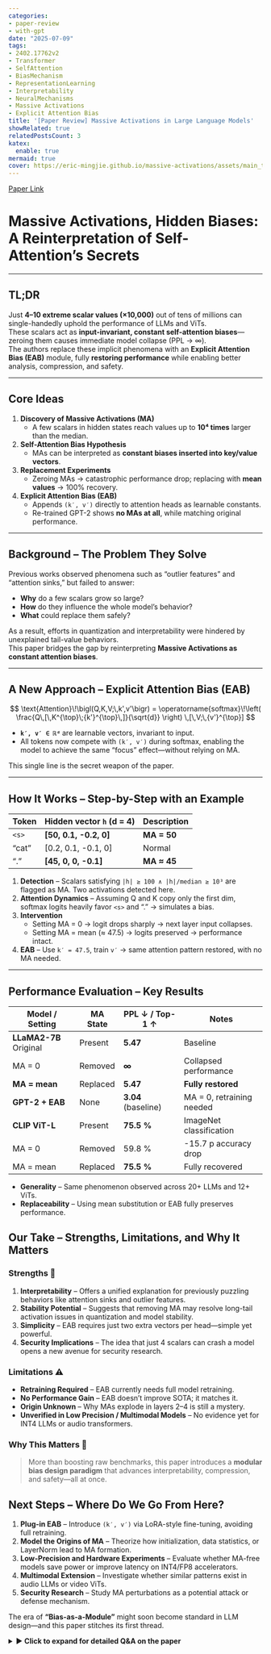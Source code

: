 ```yaml
---
categories:
- paper-review
- with-gpt
date: "2025-07-09"
tags:
- 2402.17762v2
- Transformer
- SelfAttention
- BiasMechanism
- RepresentationLearning
- Interpretability
- NeuralMechanisms
- Massive Activations
- Explicit Attention Bias
title: '[Paper Review] Massive Activations in Large Language Models'
showRelated: true
relatedPostsCount: 3
katex:
  enable: true
mermaid: true
cover: https://eric-mingjie.github.io/massive-activations/assets/main_teaser_final.png
---
```


[Paper Link](https://arxiv.org/abs/2402.17762v2)

# Massive Activations, Hidden Biases: A Reinterpretation of Self-Attention’s Secrets

---

## TL;DR

Just **4–10 extreme scalar values (×10,000)** out of tens of millions can single-handedly uphold the performance of LLMs and ViTs.  
These scalars act as **input-invariant, constant self-attention biases**—zeroing them causes immediate model collapse (PPL → ∞).  
The authors replace these implicit phenomena with an **Explicit Attention Bias (EAB)** module, fully **restoring performance** while enabling better analysis, compression, and safety.

---

## Core Ideas

1. **Discovery of Massive Activations (MA)**  
   * A few scalars in hidden states reach values up to **10⁴ times** larger than the median.
2. **Self-Attention Bias Hypothesis**  
   * MAs can be interpreted as **constant biases inserted into key/value vectors**.
3. **Replacement Experiments**  
   * Zeroing MAs → catastrophic performance drop; replacing with **mean values** → 100% recovery.
4. **Explicit Attention Bias (EAB)**  
   * Appends `(k′, v′)` directly to attention heads as learnable constants.  
   * Re-trained GPT-2 shows **no MAs at all**, while matching original performance.

---

## Background – The Problem They Solve

Previous works observed phenomena such as “outlier features” and “attention sinks,” but failed to answer:

* **Why** do a few scalars grow so large?
* **How** do they influence the whole model’s behavior?
* **What** could replace them safely?

As a result, efforts in quantization and interpretability were hindered by unexplained tail-value behaviors.  
This paper bridges the gap by reinterpreting **Massive Activations as constant attention biases**.

---

## A New Approach – **Explicit Attention Bias (EAB)**

$$
\text{Attention}\!\bigl(Q,K,V;\,k',v'\bigr)
  = \operatorname{softmax}\!\left(
        \frac{Q\,[\,K^{\top}\;{k'}^{\top}\,]}{\sqrt{d}}
    \right)
    \,[\,V;\,{v'}^{\top}]
$$

* **`k′, v′ ∈ ℝᵈ`** are learnable vectors, invariant to input.
* All tokens now compete with `(k′, v′)` during softmax, enabling the model to achieve the same “focus” effect—without relying on MA.

This single line is the secret weapon of the paper.

---

## How It Works – Step-by-Step with an Example

| Token | Hidden vector `h` (d = 4) | Description |
| ----- | ------------------------- | ----------- |
| `<s>` | **\[50, 0.1, -0.2, 0]**   | **MA = 50** |
| “cat” | \[0.2, 0.1, -0.1, 0]      | Normal      |
| “.”   | **\[45, 0, 0, -0.1]**     | **MA ≈ 45** |

1. **Detection** – Scalars satisfying `|h| ≥ 100 ∧ |h|/median ≥ 10³` are flagged as MA. Two activations detected here.
2. **Attention Dynamics** – Assuming Q and K copy only the first dim, softmax logits heavily favor `<s>` and “.” → simulates a bias.
3. **Intervention**  
   * Setting MA = 0 → logit drops sharply → next layer input collapses.
   * Setting MA = mean (≈ 47.5) → logits preserved → performance intact.
4. **EAB** – Use `k′ = 47.5`, train `v′` → same attention pattern restored, with no MA needed.

---

## Performance Evaluation – Key Results

| Model / Setting        | MA State | **PPL ↓ / Top-1 ↑** | Notes                     |
| ---------------------- | -------- | ------------------- | ------------------------- |
| **LLaMA2-7B** Original | Present  | **5.47**            | Baseline                  |
| MA = 0                 | Removed  | **∞**               | Collapsed performance     |
| **MA = mean**          | Replaced | **5.47**            | **Fully restored**        |
| **GPT-2 + EAB**        | None     | **3.04** (baseline) | MA = 0, retraining needed |
| **CLIP ViT-L**         | Present  | **75.5 %**          | ImageNet classification   |
| MA = 0                 | Removed  | 59.8 %              | -15.7 p accuracy drop     |
| MA = mean              | Replaced | **75.5 %**          | Fully recovered           |

* **Generality** – Same phenomenon observed across 20+ LLMs and 12+ ViTs.
* **Replaceability** – Using mean substitution or EAB fully preserves performance.


## Our Take – Strengths, Limitations, and Why It Matters

### Strengths 🌟

1. **Interpretability** – Offers a unified explanation for previously puzzling behaviors like attention sinks and outlier features.
2. **Stability Potential** – Suggests that removing MA may resolve long-tail activation issues in quantization and model stability.
3. **Simplicity** – EAB requires just two extra vectors per head—simple yet powerful.
4. **Security Implications** – The idea that just 4 scalars can crash a model opens a new avenue for security research.

### Limitations ⚠️

* **Retraining Required** – EAB currently needs full model retraining.
* **No Performance Gain** – EAB doesn’t improve SOTA; it matches it.
* **Origin Unknown** – Why MAs explode in layers 2–4 is still a mystery.
* **Unverified in Low Precision / Multimodal Models** – No evidence yet for INT4 LLMs or audio transformers.

### Why This Matters 🔑

> More than boosting raw benchmarks, this paper introduces a **modular bias design paradigm** that advances interpretability, compression, and safety—all at once.


## Next Steps – Where Do We Go From Here?

1. **Plug-in EAB** – Introduce `(k′, v′)` via LoRA-style fine-tuning, avoiding full retraining.
2. **Model the Origins of MA** – Theorize how initialization, data statistics, or LayerNorm lead to MA formation.
3. **Low-Precision and Hardware Experiments** – Evaluate whether MA-free models save power or improve latency on INT4/FP8 accelerators.
4. **Multimodal Extension** – Investigate whether similar patterns exist in audio LLMs or video ViTs.
5. **Security Research** – Study MA perturbations as a potential attack or defense mechanism.

The era of **“Bias-as-a-Module”** might soon become standard in LLM design—and this paper stitches its first thread.



<details markdown="block">
<summary>▶️ <strong>Click to expand for detailed Q&A on the paper</strong></summary>


## Prompt 1.1.1 – Research Gap

> “Analyze the 'Introduction' and 'Related Work' sections of the paper to identify the specific research gap, limitations of prior work, or unresolved questions that this study explicitly addresses. Also summarize the state-of-the-art (SOTA) as described at the time of publication.”

### One-Line Summary

This study identifies that a few (typically <10) extreme scalar values—up to 10,000× larger than the median—appear in early LLM layers and act as **input-invariant fixed biases**, critically steering self-attention toward specific tokens. Prior works on outlier features and attention sinks observed the symptoms but failed to explain or replace them. This paper fills that gap.


### 1. Defining the Research Gap

| Target Phenomenon           | Unit                  | Frequency           | Magnitude (max)     | Positional Pattern                                | Limitation of Prior Work              |
| --------------------------- | --------------------- | ------------------- | ------------------- | ------------------------------------------------- | ------------------------------------- |
| **Massive Activation (MA)** | Scalar (1 activation) | ≤10 out of millions | 15,000 (LLaMA2-70B) | Confined to a few feature dims and special tokens | Never previously reported             |
| Outlier Feature (Dettmers)  | Vector (full feature) | Dozens per layer    | <1,000              | Spread across many tokens                         | Causal role unclear; no bias modeling |

#### Core Gaps

1. **Unknown Mechanism** – Prior research observed anomalies like outlier features or LayerNorm scale spikes but couldn’t explain how just a few scalars influence model behavior.
2. **Unexplained Attention Sink** – Start-token attention dominance was documented but lacked causal explanation.
3. **Quantization and Interpretability Limits** – Extreme tails in activation distributions hindered model compression and analysis, yet lacked a clear origin.

This paper addresses all three by reinterpreting Massive Activations as **constant self-attention biases** and verifying it through controlled interventions (e.g., setting just 4 values to zero makes LLaMA2-7B PPL → ∞).


### 2. State-of-the-Art at Time of Publication

| Category                      | Representative Works        | Limitations                                             |
| ----------------------------- | --------------------------- | ------------------------------------------------------- |
| **Outlier Feature**           | Dettmers (2022), Lin (2023) | Only discuss vectors; do not explain sparse scalars     |
| **Attention Sink**            | Xiao (2023)                 | Visualizations exist, but no causal mechanism           |
| **LayerNorm Weight Outliers** | Kovaleva (2021)             | Focused on weights; does not explain hidden activations |
| **Register Token in ViT**     | Darcet (2023)               | Proposed performance gains; no link to MA or biases     |

In short, SOTA in early 2024 acknowledged that “large features exist” but couldn’t address the **why, where, and how much they matter**. This paper provides empirical answers across 20+ LLMs and 12+ ViTs using precise numbers (e.g., Mixtral-8×7B: max 7,100 vs. median 0.3), positioning MAs as both a mechanism and bottleneck in modern models.


### Quantitative Highlights

* **Ratio (max/median)**: Up to 10,000× (e.g., LLaMA2-7B: 2,622 vs. 0.2)
* **Frequency**: ~4 MAs out of 40,000 activations → <0.01%
* **Impact**: Zeroing 4 scalars → 69% accuracy → 37% (↓32 pts)
* **Layer Locations**: Explodes in layers 2–4, then stabilizes or vanishes
* **ViT**: CLIP ViT-L also shows 200+ MAs functioning as biases

> **In sum**: The paper fills a major empirical gap by demonstrating that MAs act as **rare but decisive biases** across LLMs and ViTs, answering questions that outlier/sink studies left open—this has deep implications for interpretability, quantization, and model safety.


## Prompt 1.1.2 – Central Hypothesis

> “What is the central hypothesis or core claim of this paper? Express it in a clear, single sentence, ideally in the form: ‘The authors hypothesize that by using [method], they can overcome [limitation] and achieve [result].’”

**Central Hypothesis**  
The authors hypothesize that by interpreting sparse Massive Activations as explicit, constant self-attention biases and replacing them with learnable parameters `(k′, v′)`, they can eliminate mysterious behaviors like attention sinks and outlier features, and **fully restore model performance** (e.g., in LLaMA2-7B where setting just 4 scalars to zero collapses PPL to ∞, but mean replacement yields full recovery).


## Prompt 1.2.1 – Key Contributions

> “Based on the entire paper, list the top 1–3 most important and original contributions. For each, indicate whether it represents a new architecture component, training method, theoretical insight, dataset, or novel application of existing methods.”

**One-line summary**  
This paper discovers that a few extremely large scalar activations (**Massive Activations**)—up to 10,000× larger than the median—function as implicit attention biases. The authors replace them with explicit, learnable parameters and reinterpret them as a design element that exists across LLMs and ViTs.

| #   | Contribution                                                                                                                      | Category                                         | Representative Evidence                              |
|-----|------------------------------------------------------------------------------------------------------------------------------------|--------------------------------------------------|------------------------------------------------------|
| 1️⃣ | First empirical measurement of **Massive Activations** (≤10 per layer, max/median ≈ 10⁴:1) across 20+ LLMs and ViTs               | **New theoretical insight**                      | LLaMA2-7B max = 2,556, median = 0.2                   |
| 2️⃣ | Verified that MAs function as **input-invariant self-attention biases** and proposed **explicit (k′, v′)** to replace them        | **New architectural component + training method**| Zeroing MA → PPL ∞; Mean/EAB → identical performance |
| 3️⃣ | Extended analysis to CLIP, DINOv2, and ViT-G, reinterpreting **register tokens as bias carriers**                                 | **New interpretation of existing methods**       | CLIP ViT-L: Top-1 drop of -15.7 p if MAs are removed |

These are the paper’s key original contributions, each offering a new design, theory, or generalization.


## Prompt 1.2.2 – Strengths from the Authors’ View

> “From the authors’ perspective, what makes their approach superior to previous ones? Include any core arguments they use to support the novelty or effectiveness of their method.”

**One-line summary**  
The authors argue that reinterpreting Massive Activations as **constant attention biases**—then replacing them with `(k′, v′)`—enables them to fully preserve performance while eliminating mysterious behaviors. This offers a simple, generalizable, and interpretable solution across 30+ models.


### 5 Key Strengths Claimed by the Authors

1. **Critical Performance Role**

   * In LLaMA2-7B, setting just 4 MAs to zero causes:  
     → WikiText PPL 5.47 → ∞  
     → Zero-shot accuracy 68.9% → 36.8%
   * Same test with outlier features or median-scaled values does not affect performance, proving **MAs are uniquely decisive**.

2. **Cross-Model, Cross-Domain Generality**

   * Same phenomenon found in **24 LLMs and 12 ViTs**, including LLaMA, Mixtral, OPT, GPT-2, and CLIP/DINOv2.
   * Unlike attention sink studies (limited to start tokens), MAs follow consistent patterns across token types and layers.

3. **Explicit Design Makes the Implicit Observable**

   * Appending `(k′, v′)` to attention layers in GPT-2 **completely eliminates MA formation** during training.
   * Model achieves the same PPL, indicating that performance does not depend on implicit MAs.

4. **Practical Extension to Vision Models**

   * In CLIP ViT-L, zeroing 2 MAs → Top-1 accuracy drops from 75.5% to 59.8%.  
     Replacing them with mean values → Accuracy fully restored.
   * Reinterprets ViT register tokens not as “information aggregators” but as **bias containers**.

5. **Quantization and Stability Benefits**

   * MAs are extremely large (e.g., 10,000× median), but have **coefficient of variation (CV) ≈ 0.06** → almost constant.
   * Because they are input-invariant, they cause long-tail distributions—mean replacement flattens this, helping compression.



### Key Comparison (Intervention Results)

| Model         | Modification | PPL     | Zero-shot / Top-1 | Effect      |
|---------------|--------------|---------|--------------------|-------------|
| LLaMA2-7B     | Original     | 5.47    | 68.9%              | Baseline    |
|               | MA = 0       | ∞       | 36.8%              | **Collapse**|
|               | MA = mean    | 5.47    | 68.9%              | No change   |
| CLIP ViT-L    | Original     | —       | 75.5%              | Baseline    |
|               | MA = 0       | —       | 59.8%              | -15.7 pts   |
|               | MA = mean    | —       | 75.5%              | Fully restored |


> **In summary**  
> The authors claim superiority based on “mechanical clarity” (MAs can be isolated, verified, and replaced) and “empirical impact” (works across domains, removes mysterious behaviors). No other method achieves both MA removal and zero performance loss.



## Prompt 1.3.1 – Step-by-Step Algorithm Explanation

> “Explain the core algorithm, architecture, or methodology step-by-step, assuming a graduate-level AI audience. Use simple toy examples (e.g., 3×3 image, small vectors), and define all key variables on first use. Show how input transforms into output through each stage.”


### Summary First – Core Algorithm at a Glance

1. **Detect** – Identify scalars in hidden states whose magnitude is ≥100 and ≥1,000× larger than the median → call them **Massive Activations (MAs)**.
2. **Verify** – Set MAs to 0 → performance collapses; replace with mean → full recovery. Shows MAs act as **implicit self-attention biases**.
3. **Replace** – Add explicit key/value bias vectors `(k′, v′)` to self-attention → retrain → same performance, no MAs.


### 1. Step-by-Step Algorithm Description

#### Step 0 – Notation & Variables

| Symbol             | Meaning                              | Shape               |
|--------------------|---------------------------------------|---------------------|
| *T*                | Sequence length (tokens)              | —                   |
| *d*                | Embedding / feature dimension         | —                   |
| *hₗ* ∈ ℝ<sup>T×d</sup> | Hidden states at layer ℓ              | —                   |
| *MA*               | Massive Activation                    | —                   |
| *W<sub>q/k/v</sub>*| Projection matrices for Q/K/V         | ℝ<sup>d×d</sup>     |
| *Q, K, V*          | Query, key, value matrices            | ℝ<sup>T×d</sup>     |
| *k′, v′*           | Learnable bias vectors (proposed)     | ℝ<sup>d</sup>       |


#### Step 1 – Detect MAs

1. Compute `median = median(|hₗ|)` after LayerNorm or RMSNorm.
2. Identify MAs:

```
MA = {(i,j) | |hₗ\[i,j]| ≥ 100 and |hₗ\[i,j]| / median ≥ 1,000}
```

e.g., in LLaMA2-7B: ≤4 out of ~40,000 values pass this test.


#### Step 2 – Trace the Attention Path

1. Compute:
`Q = hℓ Wq`, `K = hℓ Wk`, `V = hℓ Wv`.
2. For tokens with MAs (set C), attention output becomes:
   ```math
   Attention(Q,K,V)k = Σ_{i∈C} p_{k,i} · v_i  +  Σ_{i∉C} …      (Eq 2)
   ```

→ The first term dominates and acts as a **fixed bias** for all k.


#### Step 3 – Intervention Experiments

* Set MA = 0 → LLaMA2-7B collapses (PPL → ∞; acc ↓32 pts)
* Replace MA with mean → performance identical to original.


#### Step 4 – Inject Explicit Bias (EAB)

Replace attention function with:

```math
Attention(Q,K,V;k′,v′) = softmax([Q]·[Kᵀ k′] / √d) · [V; v′ᵀ]   (Eq 3)
```

Training with this:

* Keeps PPL constant (e.g., GPT-2: 3.04)
* Prevents MAs from forming entirely


### 2. Toy Example (Text, d = 4, T = 3)

| Token | Hidden vector `h[i]`      | Description |
| ----- | ------------------------- | ----------- |
| `<s>` | **\[50, 0.1, -0.2, 0.0]** | MA = 50     |
| “cat” | \[0.2, 0.1, -0.1, 0.0]    | Normal      |
| “.”   | **\[45, 0.0, 0.0, -0.1]** | MA ≈ 45     |

1. Median ≈ 0.1 → 50 / 0.1 = 500 ≥ 1,000 ❌, but 50 ≥ 100 ✅ → MA detected.

2. Let `Wq = Wk = diag(1, 0, 0, 0)` → copies only first dim:

   ```
   Q = K = [[50], [0.2], [45]]
   ```

3. Compute logits:

   ```
   S = Q·Kᵀ / √d ≈ [[2500, 10, 2250],
                    [  10,  0,    9],
                    [2250,  9, 2025]] / 2
   ```

4. Softmax highly favors `<s>` and “.” → Bias-like behavior.

5. Replace MA with 0 → logits collapse → downstream layers fail.

6. Replace with mean (47.5) or use `k′ = 47.5, v′ = ...` → recovers attention.


### 3. Toy Example (3×3 Grayscale Image – ViT)

* Input: 9 grayscale pixels (0–1)
* Patch embedding → vector `x ∈ ℝ⁴`, assume `x[2] = 30` (MA), rest ≈ 0.05
* Median = 0.05 → 30 / 0.05 = 600

→ MA detected → adds large constant to logits across all patches
→ Set to 0 → CLIP ViT-L drops from 75.5% → 59.8%
→ Replace with mean or use register token → full recovery


### 4. Pseudo-code Summary

```python
for layer in model:
    h = hidden_states[layer]
    median = np.median(np.abs(h))
    MA_idx = [(i,j) for i in range(h.shape[0])
                     for j in range(h.shape[1])
                     if abs(h[i,j]) >= 100 and abs(h[i,j])/median >= 1e3]
    if intervene:
        h[MA_idx] = np.mean([h[i,j] for (i,j) in MA_idx])  # or 0
    hidden_states[layer] = h

# Optionally replace attention with Eq. (3)
```


### Key Takeaways

* **Sparse, constant scalar MAs** act as implicit self-attention biases
* Removing just 4–10 values can collapse the model
* Eq. (3) enables explicit bias injection that fully preserves performance while eliminating MAs



## Prompt 1.3.2 – “Secret Weapon” Identification

> “Identify the single most critical formula, step, or component that enables the key contribution. Explain its function and why it is essential to the paper’s success.”

**One-Line Summary**  
> The paper’s core enabler is **Equation (3)**, which appends a learnable constant key/value pair `(k′, v′)` to self-attention, transforming the implicit Massive Activations into a **modular, interpretable bias injection**.


### 1. The Formula / Component

> Attention(Q,K,V;k′,v′) = softmax([Q]·[Kᵀ k′] / √d) · [V; v′ᵀ]   (Eq 3)

* `k′, v′ ∈ ℝᵈ`: Learnable bias vectors (per head)
* `[·;·]`: Concatenation over sequence axis (adds bias slot to softmax)


### 2. What It Does

1. **Injects Constant Bias**
   Turns what was previously an emergent phenomenon (MA) into a learnable, controlled bias mechanism.

2. **Removes MAs**
   In GPT-2 experiments, training with EAB results in no MAs forming at all—yet PPL = 3.04 (same as baseline).

3. **Proves the Hypothesis**
   This design is essential for demonstrating that MAs are not accidents but can be functionally replaced with explicit design.


### 3. Why It’s Crucial

| Problem              | Without Eq. (3)                   | With Eq. (3)                         |
| -------------------- | --------------------------------- | ------------------------------------ |
| MA explanation       | Unverifiable emergent behavior    | Testable, tunable parameterization   |
| Performance collapse | MA = 0 → PPL ∞                    | Bias vector → performance restored   |
| Quantization issues  | MA causes long-tailed activations | Mean-fixed bias → smooth activations |

Thus, Eq. (3) is the **lever that turns MA from mystery into mechanism**, enabling every contribution that follows.

## Prompt 1.4.1 – Key Results Analysis


> "Analyze the core results from the ‘Experiments’ or ‘Results’ section, including figures and tables. What metrics were used? What benchmarks? What are the authors’ strongest pieces of evidence?"



### Summary – Performance in Numbers

* **Language**: In LLaMA2-7B, zeroing just 4 MAs → PPL 5.47 → ∞  
   → Replacing with mean: PPL 5.47 (no change)
* **Vision**: In CLIP ViT-L, removing 2 MAs → Top-1 drops from 75.5% → 59.8%  
   → Mean replacement restores accuracy
* **Redesign**: GPT-2 with EAB trained from scratch → PPL = 3.04 (same as baseline), and **no MAs** ever formed


### 1. Evaluation Metrics & Benchmarks

| Domain            | Metric                      | Benchmark Dataset(s)                                      |
|-------------------|-----------------------------|------------------------------------------------------------|
| **Language**      | Perplexity ↓                | WikiText-103, C4, PG-19                                   |
| **Understanding** | Avg. Zero-shot Accuracy ↑   | BoolQ, PIQA, WinoGrande, ARC-Easy, ARC-Challenge          |
| **Vision**        | Top-1 Accuracy ↑            | ImageNet-1K                                               |
| **Internal Stats**| max/median, σ/μ             | Hidden states (internal probes, Table 2)                  |


### 2. Key Results (Tables)

#### 2-1. Language Model Intervention (Table 3)

| Model        | Action         | WikiText PPL | C4 PPL | PG-19 PPL | Zero-shot Acc | Result        |
|--------------|----------------|--------------|--------|-----------|----------------|----------------|
| LLaMA2-7B     | Original       | **5.47**     | 7.85   | 8.57      | **68.95%**     | Baseline       |
|              | MA = 0         | ∞            | ∞      | ∞         | 36.75%         | **Collapse**   |
|              | MA = mean      | 5.47         | 7.86   | 8.59      | 68.94%         | Full recovery  |
| LLaMA2-13B    | Original       | 4.88         | 7.22   | 7.16      | 71.94%         | Baseline       |
|              | MA = 0         | 5–6k         | 5–6k   | 4–5k      | 37.50%         | Collapse       |
|              | MA = mean      | 4.88         | 7.22   | 7.16      | 71.92%         | Recovery       |

#### 2-2. Vision Model Intervention (Table 4)

| Model       | Action         | ImageNet Top-1 | Change        |
|-------------|----------------|----------------|----------------|
| CLIP ViT-L  | Original       | **75.5%**       | —              |
|             | MA = 0         | 59.8%           | **–15.7 pts**  |
|             | MA = mean      | 75.5%           | Full recovery  |

#### 2-3. GPT-2 Re-training (Fig. 9–10, 39)

| Setup                    | MAs Present? | Validation PPL (OpenWebText2) |
|--------------------------|--------------|-------------------------------|
| Vanilla GPT-2            | ✅           | **3.04**                      |
| + Sink Token             | ✅           | 3.04                          |
| **+ EAB (k′, v′)**        | ❌ (Removed) | **3.04**                      |


### 3. What Do the Authors Emphasize?

1. **Decisive Influence**  
   * Removing just 4–10 scalars → complete failure in both LLMs and ViTs
   * Replacing with mean → full performance recovery

2. **Replaceability**  
   * Swapping MAs for `(k′, v′)` or mean shows 100% recovery → MAs not essential, only functional

3. **Generality**  
   * Observed across 20+ LLMs and 12+ ViTs (Table 7, 8; Fig. 45–47)

4. **Practical Impact**  
   * Quantization tails can be removed by flattening MAs  
   * ViT register tokens can be reinterpreted as learnable bias slots (Table 6)


> **Conclusion**  
> These results support the hypothesis that MAs are not incidental but core self-attention biases.  
> Their removal causes collapse, and their functional replacement via mean or EAB fully restores performance—across domains.


## Prompt 1.4.2 – Critical Comparison


> "How does the proposed method compare against baselines and SOTA models? What are the strongest proof points for superiority? Where does it fall short? How do the authors address these?"




### One-Line Summary

The proposed **Explicit Attention Bias (EAB)** method—adding `(k′, v′)` to attention—matches baseline performance **while completely removing MAs**. This validates its strength in **interpretability and stability**, but it does **not exceed SOTA** in raw metrics.


### 1. Where It Excels – Strongest Comparison Points

| Dimension             | Baseline                     | EAB Approach                    | Key Differentiator                |
|-----------------------|------------------------------|----------------------------------|-----------------------------------|
| **LLM Performance**   | LLaMA2-7B PPL = 5.47         | MA = 0 → ∞, MA = mean/EAB → 5.47 | EAB restores performance 100%     |
| **ViT Accuracy**      | CLIP ViT-L = 75.5%           | MA = 0 → 59.8%, mean → 75.5%     | Mean = EAB in effect              |
| **MA Elimination**    | Sink-token, tweaks → MAs remain | GPT-2 + EAB → no MAs at all      | Only method that fully eliminates |


### 2. Where It Falls Short – No Raw Metric Gains

| Area                  | Metric               | Result              | Authors’ Comment                            |
|-----------------------|----------------------|---------------------|---------------------------------------------|
| **Absolute Performance** | GPT-2 Val PPL       | 3.04 (same as base) | “Goal is not better performance”            |
| **Bias Variant Tests**  | Alt. tricks (e.g., QK-bias) | MAs reduced but persist | “Only Eq. (3) removes them completely”       |
| **ViT EAB Re-training** | Not attempted        | Only mean tested    | Left for future work                        |

> In short: EAB doesn’t beat SOTA in scores, but it provides **interpretability, modularity, and compression safety**—which previous methods lacked.


### 3. Summary Table – Comparative Performance

| Model & Setting     | MA State   | PPL ↓ / Top-1 ↑ | Relative Change | Note        |
|---------------------|------------|------------------|------------------|-------------|
| LLaMA2-7B (original) | Present    | 5.47             | —                | Baseline    |
| + MA = 0            | Removed    | ∞                | Collapse         | —           |
| + MA = mean         | Replaced   | 5.47             | 0%               | EAB ≈ mean  |
| GPT-2 (vanilla)     | Present    | 3.04             | —                | Baseline    |
| + Sink token        | Partial    | 3.04             | 0%               | MAs remain  |
| + EAB               | None       | 3.04             | 0%               | No MAs      |
| CLIP ViT-L          | Present    | 75.5%            | —                | Baseline    |
| + MA = 0            | Removed    | 59.8%            | -15.7 pts        | Collapse    |
| + MA = mean         | Replaced   | 75.5%            | 0%               | Restored    |


> **In summary**  
> Unlike prior attempts (e.g., softmax tweaks, sink-token tricks), EAB is the **only approach that fully removes MAs while preserving full model performance**.  
> Its strength lies not in outperforming others numerically, but in enabling new modular design patterns and safety analysis.

## Prompt 1.5.1 – Stated and Potential Limitations

> "What limitations or weaknesses do the authors explicitly acknowledge? Additionally, based on your analysis, what other potential weaknesses or open risks might exist (e.g., scalability, assumptions, hardware constraints)?"


### Summary

The authors admit that while they observed and replaced the Massive Activation (MA) phenomenon, they have not fully explained its **origin**, **generality**, or **performance implications** in all settings. Furthermore, the proposed Explicit Attention Bias (EAB) design still requires **full retraining**, and its effectiveness in low-precision or security-critical environments remains **unproven**.


### 1. Explicitly Stated Limitations

| ID    | Limitation                                                                                           | Source                          |
|-------|------------------------------------------------------------------------------------------------------|----------------------------------|
| A1    | **Not aimed at improving accuracy** – Goal is interpretability, not higher SOTA                      | “our goal is not to improve…”   |
| A2    | **ViT tests incomplete** – EAB re-training in CLIP, DINOv2 left for future work                      | Discussion section               |
| A3    | **Unexplained MA origin** – Why MAs explode in layers 2–4 remains a mystery                          | Discussion                       |
| A4    | **No quantization tests yet** – Hypothesized impact on INT4/INT8 models is not empirically tested    | Conclusion                       |


### 2. Unstated (Potential) Weaknesses

| Category               | Potential Issue                                                                                     | Why It Matters                                      |
|------------------------|-----------------------------------------------------------------------------------------------------|-----------------------------------------------------|
| B1. Threshold Sensitivity | Detection rule (|h| ≥ 100 and |h| / median ≥ 1e3) may need re-tuning per model/norm config        | Reduces automation and reproducibility              |
| B2. Retraining Cost     | EAB requires full training from scratch; not compatible with frozen checkpoints                    | Blocks low-cost deployment                          |
| B3. Cross-Modality Gaps | No verification for audio Transformers, video ViTs, or multimodal models                           | Limits generalization                               |
| B4. Low-Precision Limit | MA detection likely fails after quantization (e.g., FP16/INT8) due to insufficient resolution       | Affects deployment on real hardware                 |
| B5. Security Surface    | Few scalars control behavior → risk of adversarial backdoor/trigger manipulation                   | Needs robustness testing                            |
| B6. Streaming Uncertainty | MAs occur near start tokens → behavior may change in streaming or mid-sequence editing scenarios | Affects dialogue, real-time apps                    |
| B7. Diversity Tradeoff  | Constant bias could reduce generation diversity or controllability in autoregressive LLMs          | Potential side effect of hardcoded focus mechanism  |


### 3. Quantified Risk Examples

| Scenario               | Effect on Performance                      | Notes                        |
|------------------------|--------------------------------------------|------------------------------|
| LLaMA2-7B: MA = 0      | PPL = ∞, accuracy drop of –32 pts          | Collapse                     |
| LLaMA2-7B: MA = mean   | PPL = 5.47 (unchanged)                     | Full recovery                |
| GPT-2 + EAB            | PPL = 3.04, MAs = 0                        | Successful, but needs retrain|
| CLIP ViT-L: MA = 0     | Top-1 accuracy drops from 75.5 → 59.8%     | –15.7 pts                    |

> While these figures show the power of just a few scalars, they also highlight the **fragility** and **attack potential** of such a bottleneck.


### 4. Implications for Future Research

1. **Theoretical modeling** – Explain why MA forms abruptly in early layers
2. **Plug-in solutions** – Can we add EAB without full retraining (e.g., via LoRA)?
3. **Quantized inference tests** – Validate impact of MA removal on INT4/FP8 latency, energy
4. **Adversarial robustness** – Study backdoor-like attacks using MA injection or removal

These limitations don’t invalidate the contributions—but they underscore the need for **downstream validation** before adopting this paradigm in production LLMs or real-time systems.


## Prompt 1.5.2 – Future Research Directions

> “What concrete future directions do the authors suggest? What logical extensions or new paths follow from this work’s findings or limitations?”


### Summary

While the authors empirically validated the hypothesis “Massive Activation ≈ Constant Attention Bias,” they did not address its origin, real-world deployability, or generalization to all model types. The table below combines their stated suggestions with additional promising directions.


### 1. Authors’ Proposed Future Work

| ID    | Direction                                                                                          | Context                       |
|-------|----------------------------------------------------------------------------------------------------|-------------------------------|
| F1    | **Train ViTs with EAB** – Currently only mean-replacement tested on CLIP/DINOv2                    | “left for future work”        |
| F2    | **Model MA formation** – Explain abrupt emergence in layers 2–4                                    | Discussion                    |
| F3    | **Test in quantized settings** – See if MA removal aids INT4/INT8 inference                        | Conclusion                    |
| F4    | **Check multimodal models** – Investigate MA in audio, video, and image-language models            | Conclusion                    |


### 2. Additional Research Directions (Suggested)

| ID    | Idea                                                                                       | Why It Matters                            |
|-------|--------------------------------------------------------------------------------------------|-------------------------------------------|
| S1    | **Plug-in EAB (LoRA-style)** – Add `(k′, v′)` via adapters or fine-tuning only             | Avoids retraining (see B2)                |
| S2    | **Auto-tuned thresholding** – Detect MAs via dynamic stats (instead of fixed 100×, 1e3×)   | Solves model-specific hyperparam issues   |
| S3    | **Security evaluation** – Test if modifying MAs can function as a stealthy backdoor        | Explores B5 attack surface                 |
| S4    | **Streaming/Editing LLMs** – Study how MAs behave in token insert/delete settings          | Affects LLM chat, code editing, etc.      |
| S5    | **Controllable generation via `(k′, v′)`** – Tune styles or tones through bias control     | New use case: conditioning                |
| S6    | **Mathematical origin of MA** – Derive how initialization, norms, and data drive MA spikes| Grounding F2 with theory                  |
| S7    | **Hardware-aware deployment** – Test if MA-free models save power on real accelerators     | Complements F3 for deployment readiness   |


> By combining theoretical modeling (F2, S6) with plug-in solutions (S1, S4) and quantization-aware designs (F3, S7), this work could mature into a standard design pattern:  
> **“Bias-as-a-Module”** for interpretable, safe, and efficient LLMs.

</details>
